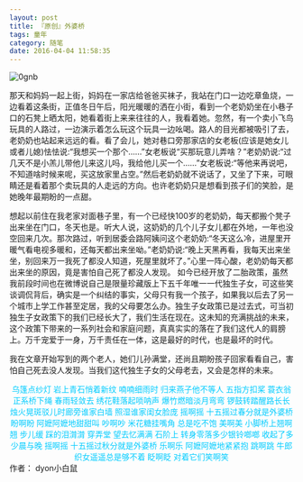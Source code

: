 ```yaml
---
layout: post
title: 『原创』外婆桥
tags: 童年
category: 随笔
date: 2016-04-04 11:58:35
---
```


![0gnb](http://7xlkoc.com1.z0.glb.clouddn.com/wp-content/uploads/2016/04/2016040403592920.jpg)

那天和妈妈一起上街，妈妈在一家店给爸爸买袜子，我站在门口一边吃章鱼烧，一边看着这条街，正值冬日午后，阳光暖暖的洒在小街，看到一个老奶奶坐在小巷子口的石凳上晒太阳，她看着街上来来往往的人，我看着她。忽然，有一个卖小飞鸟玩具的人路过，一边演示着怎么玩这个玩具一边吆喝。路人的目光都被吸引了去，老奶奶也站起来远远的看。看了会儿，她对巷口旁那家店的女老板(应该是她女儿或者儿媳)怯怯说:“我想买一个那个……”女老板说“买那玩意儿弄啥？”老奶奶说:“过几天不是小羔儿带他儿来这儿吗，我给他儿买一个……”女老板说:“等他来再说吧，不知道啥时候来呢，买这放家里占空。”然后老奶奶就不说话了，又坐了下来，可眼睛还是看着那个卖玩具的人走远的方向。也许老奶奶只是想看到孩子们的笑脸，是她晚年最期盼的一点甜。

想起以前住在我老家对面巷子里，有一个已经快100岁的老奶奶，每天都搬个凳子出来坐在门口，冬天也是。听大人说，这奶奶的几个儿子女儿都在外地，一年也没空回来几次。那次路过，听到居委会路阿姨问这个老奶奶:“冬天这么冷，进屋里开暖气看电视多暖和，还每天都出来坐呦。”老奶奶说:“晚上天黑再看，我每天出来坐坐，别回来万一我死了都没人知道，死屋里就坏了。”心里一阵心酸，老奶奶每天都出来坐的原因，竟是害怕自己死了都没人发现。
如今已经开放了二胎政策，虽然我前段时间也在微博说自己是限量珍藏版上下五千年唯一一代独生子女，可这些笑谈调侃背后，确实是一个纠结的事实，父母只有我一个孩子，如果我以后去了另一个城市上学工作甚至定居，我的父母要怎么办。独生子女政策已是过去式，可当初独生子女政策下的我们已经长大了，我们生活在现在。这未知的充满挑战的未来，这个政策下带来的一系列社会和家庭问题，真真实实的落在了我们这代人的肩膀上。万千宠爱于一身，万千责任在一体，这是最好的时代，也是最坏的时代。

我在文章开始写到的两个老人，她们儿孙满堂，还尚且期盼孩子回家看看自己，害怕自己死去没人发现。当我们这代独生子女的父母老去，又会是怎样的未来。

<center><span style="color: #00ccff;">乌篷点纱灯 岩上青石悄着新纹</span>
<span style="color: #00ccff;"> 喃喃细雨时 归来燕子他不等人</span>
<span style="color: #00ccff;"> 五指方扣桨 蓑衣翁正系桥下绳</span>
<span style="color: #00ccff;"> 春雨轻敛去 绣花鞋落起唢呐声</span>
<span style="color: #00ccff;"> 爆竹燃暗淡月弯弯</span>
<span style="color: #00ccff;"> 锣鼓转踏醒路长长</span>
<span style="color: #00ccff;"> 烛火晃斑驳儿时廊旁谁家白墙</span>
<span style="color: #00ccff;"> 照湿谁家闺女脸庞</span>
<span style="color: #00ccff;"> 摇啊摇 十五摇过春分就是外婆桥</span>
<span style="color: #00ccff;"> 盼啊盼 阿嬷阿嬷地甜甜叫</span>
<span style="color: #00ccff;"> 吵啊吵 米花糖挂嘴角 总是吃不饱</span>
<span style="color: #00ccff;"> 美啊美 小脚桥上翘啊翘</span>
<span style="color: #00ccff;"> 步儿缓 踩的泪潸潸</span>
<span style="color: #00ccff;"> 穿弄堂 望去忆满满</span>
<span style="color: #00ccff;"> 石阶上 转身零落多少银铃啷啷</span>
<span style="color: #00ccff;"> 收起了多少晨与晚</span>
<span style="color: #00ccff;"> 摇啊摇 十五摇过秋分就是外婆桥</span>
<span style="color: #00ccff;"> 乐啊乐 阿嬷阿嬷地紧紧抱</span>
<span style="color: #00ccff;"> 跳啊跳 牛郎织女遥遥总是够不着</span>
<span style="color: #00ccff;"> 眨啊眨 对着它们笑啊笑</span></center>作者： dyon小白鼠